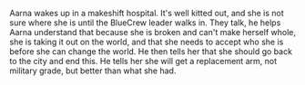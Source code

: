 Aarna wakes up in a makeshift hospital. It's well kitted out, and she is not sure where she is until the BlueCrew leader walks in. They talk, he helps Aarna understand that because she is broken and can't make herself whole, she is taking it out on the world, and that she needs to accept who she is before she can change the world. He then tells her that she should go back to the city and end this. He tells her she will get a replacement arm, not military grade, but better than what she had.